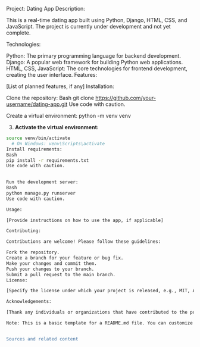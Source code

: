 
Project: Dating App
Description:

This is a real-time dating app built using Python, Django, HTML, CSS, and JavaScript. The project is currently under development and not yet complete.

Technologies:

Python: The primary programming language for backend development.
Django: A popular web framework for building Python web applications.
HTML, CSS, JavaScript: The core technologies for frontend development, creating the user interface.
Features:

[List of planned features, if any]
Installation:

Clone the repository:
Bash
git clone https://github.com/your-username/dating-app.git
Use code with caution.

Create a virtual environment:
   python -m venv venv

3. **Activate the virtual environment:**
```bash
source venv/bin/activate   
  # On Windows: venv\Scripts\activate
Install requirements:
Bash
pip install -r requirements.txt
Use code with caution.

  
Run the development server:
Bash
python manage.py runserver
Use code with caution.

Usage:

[Provide instructions on how to use the app, if applicable]

Contributing:

Contributions are welcome! Please follow these guidelines:

Fork the repository.
Create a branch for your feature or bug fix.
Make your changes and commit them.   
Push your changes to your branch.
Submit a pull request to the main branch.   
License:

[Specify the license under which your project is released, e.g., MIT, Apache]

Acknowledgements:

[Thank any individuals or organizations that have contributed to the project]

Note: This is a basic template for a README.md file. You can customize it to include more specific information about your project, such as the project's goals, the team working on it, and any additional details you want to share.


Sources and related content

